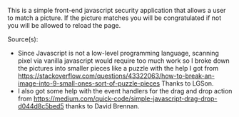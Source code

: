 This is a simple front-end javascript security application that allows a user to match a picture. 
If the picture matches you will be congratulated if not you will be allowed to reload the page.

Source(s): 
* Since Javascript is not a low-level programming language, scanning pixel via vanilla javascript would require too much work
so I broke down the pictures into smaller pieces like a puzzle with the help I got from https://stackoverflow.com/questions/43322063/how-to-break-an-image-into-9-small-ones-sort-of-puzzle-pieces
Thanks to LGSon.
* I also got some help with the event handlers for the drag and drop action from https://medium.com/quick-code/simple-javascript-drag-drop-d044d8c5bed5 thanks to David Brennan.
